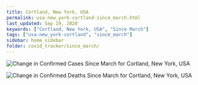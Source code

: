 ```yaml
---
title: Cortland, New York, USA
permalink: usa-new_york-cortland-since_march.html
last_updated: Sep 19, 2020
keywords: ["Cortland, New York, USA", "Since March"]
tags: ["usa-new_york-cortland", "since_march"]
sidebar: home_sidebar
folder: covid_tracker/since_march/
---
```


![Change in Confirmed Cases Since March for Cortland, New York, USA](images/graphs/usa-new_york-cortland-delta_confirmed-since_march_graph.png)

![Change in Confirmed Deaths Since March for Cortland, New York, USA](images/graphs/usa-new_york-cortland-delta_deaths-since_march_graph.png)
